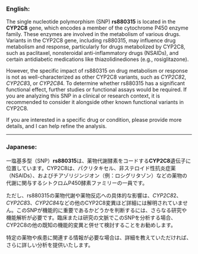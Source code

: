 ### English:
The single nucleotide polymorphism (SNP) **rs880315** is located in the **CYP2C8** gene, which encodes a member of the cytochrome P450 enzyme family. These enzymes are involved in the metabolism of various drugs. Variants in the CYP2C8 gene, including rs880315, may influence drug metabolism and response, particularly for drugs metabolized by CYP2C8, such as paclitaxel, nonsteroidal anti-inflammatory drugs (NSAIDs), and certain antidiabetic medications like thiazolidinediones (e.g., rosiglitazone).

However, the specific impact of rs880315 on drug metabolism or response is not as well-characterized as other CYP2C8 variants, such as *CYP2C8*2, *CYP2C8*3, or *CYP2C8*4. To determine whether rs880315 has a significant functional effect, further studies or functional assays would be required. If you are analyzing this SNP in a clinical or research context, it is recommended to consider it alongside other known functional variants in CYP2C8.

If you are interested in a specific drug or condition, please provide more details, and I can help refine the analysis.

---

### Japanese:
一塩基多型（SNP）**rs880315**は、薬物代謝酵素をコードする**CYP2C8**遺伝子に位置しています。CYP2C8は、パクリタキセル、非ステロイド性抗炎症薬（NSAIDs）、およびチアゾリジンジオン（例：ロシグリタゾン）などの薬物の代謝に関与するシトクロムP450酵素ファミリーの一員です。

ただし、rs880315の薬物代謝や薬物反応への具体的な影響は、*CYP2C8*2、*CYP2C8*3、*CYP2C8*4などの他のCYP2C8変異ほど詳細には解明されていません。このSNPが機能的に重要であるかどうかを判断するには、さらなる研究や機能解析が必要です。臨床または研究の文脈でこのSNPを分析する場合、CYP2C8の他の既知の機能的変異と併せて検討することをお勧めします。

特定の薬物や疾患に関連する情報が必要な場合は、詳細を教えていただければ、さらに詳しい分析を提供いたします。